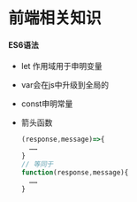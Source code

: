 # 前端相关知识

#### ES6语法

* let 作用域用于申明变量

* var会在js中升级到全局的

* const申明常量

* 箭头函数

  ```js
  (response,message)=>{
    ……
  }
  // 等同于
  function(response,message){
    ……
  }
  ```

  